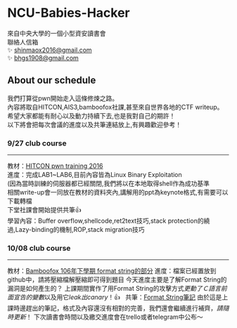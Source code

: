 # NCU-Babies-Hacker
來自中央大學的一個小型資安讀書會  
聯絡人信箱  
:sparkles: shinmaox2016@gmail.com  
:sparkles: bhgs1908@gmail.com  

## About our schedule
我們打算從pwn開始走入這條修煉之路。  
內容將取自HITCON,AIS3,bamboofox社課,甚至來自世界各地的CTF writeup。  
希望大家都能有耐心以及動力持續下去,也是我對自己的期許！  
以下將會把每次會議的進度以及共筆連結放上,有興趣歡迎參考！  

### 9/27 club course
***
教材：[HITCON pwn training 2016](https://github.com/scwuaptx/HITCON-Training)  
進度：完成LAB1~LAB6,目前內容皆為Linux Binary Exploitation  
(因為當時訓練的伺服器都已經關閉,我們將以在本地取得shell作為成功基準  
相關write-up會一同放在教材的資料夾內,講解用的ppt為keynote格式,有需要可以下載轉檔  
下堂社課會開始提供共筆:+1:  
學習內容：Buffer overflow,shellcode,ret2text技巧,stack protection的繞過,Lazy-binding的機制,ROP,stack migration技巧  

### 10/08 club course
***
教材：[Bamboofox 106年下學期 format string的部分](https://bamboofox.github.io/tutorial/2016/09/27/106-club-course.html)
進度：檔案已經置放到github中，請將壓縮檔解壓縮即可得到題目
今天進度主要是了解Format String的漏洞是如何產生的？
上課期間實作了用Format String的攻擊方式*更動了Ｃ語言前面宣告的變數*以及用它*leak出canary*！:+1:  
共筆：[Format String筆記](https://paper.dropbox.com/doc/Format-String-Vulnerability-Nnjj2yR5J59RFyq081ehi)
由於這是上課時邊趕出的筆記，格式及內容還沒有相對的完善，我們還會繼續進行補齊，*請隨時更新*！
下次讀書會時間以及繳交進度會在trello或者telegram中公布～


